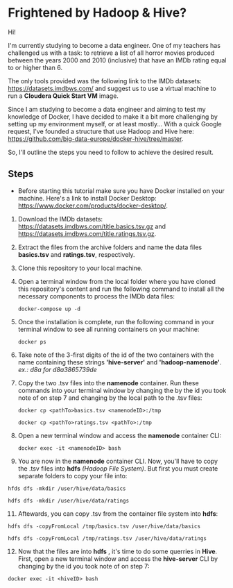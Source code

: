 # Frightened by Hadoop & Hive?

Hi!

I'm currently studying to become a data engineer. One of my teachers has challenged us with a task: to retrieve a list of all horror movies produced between the years 2000 and 2010 (inclusive) that have an IMDb rating equal to or higher than 6. 

The only tools provided was the following link to the IMDb datasets: https://datasets.imdbws.com/ and suggest us to use a virtual machine to run a __Cloudera Quick Start VM__ image.

Since I am studying to become a data engineer and aiming to test my knowledge of Docker, I have decided to make it a bit more challenging by setting up my environment myself, or at least mostly...
With a quick Google request, I've founded a structure that use Hadoop and Hive here: https://github.com/big-data-europe/docker-hive/tree/master.

So, I'll outline the steps you need to follow to achieve the desired result.  

## Steps
* Before starting this tutorial make sure you have Docker installed on your machine. Here's a link to install Docker Desktop: https://www.docker.com/products/docker-desktop/.

1. Download the IMDb datasets: https://datasets.imdbws.com/title.basics.tsv.gz and https://datasets.imdbws.com/title.ratings.tsv.gz.

2. Extract the files from the archive folders and name the data files __basics.tsv__ and __ratings.tsv__, respectively.

3. Clone this repository to your local machine.

4. Open a terminal window from the local folder where you have cloned this repository's content and run the following command to install all the necessary components to process the IMDb data files:

   `docker-compose up -d`

6. Once the installation is complete, run the following command in your terminal window to see all running containers on your machine:
  
   `docker ps`

7. Take note of the 3-first digits of the id of the two containers with the name containing these strings __'hive-server'__ and __'hadoop-namenode'__.
   _ex.: d8a for d8a3865739de_

8. Copy the two .tsv files into the __namenode__ container.
   Run these commands into your terminal window by changing the <namenodeID> by the id you took note of on step 7 and changing <pathTo> by the local path to the .tsv files:

   `docker cp <pathTo>basics.tsv <namenodeID>:/tmp`

   `docker cp <pathTo>ratings.tsv <pathTo>:/tmp`

9. Open a new terminal window and access the __namenode__ container CLI:

   `docker exec -it <namenodeID> bash`
   
10. You are now in the __namenode__ container CLI. Now, you'll have to copy the .tsv files into __hdfs__ _(Hadoop File System)_. But first you must create separate folders to copy your file into:

   `hfds dfs -mkdir /user/hive/data/basics`

   `hdfs dfs -mkdir /user/hive/data/ratings`

11. Aftewards, you can copy .tsv from the container file system into __hdfs__:

   `hdfs dfs -copyFromLocal /tmp/basics.tsv /user/hive/data/basics`
   
   `hdfs dfs -copyFromLocal /tmp/ratings.tsv /user/hive/data/ratings`

12. Now that the files are into __hdfs__ , it's time to do some querries in __Hive__.
    First, open a new terminal window and access the __hive-server__ CLI by changing <hiveID> by the id you took note of on step 7:

   `docker exec -it <hiveID> bash`



